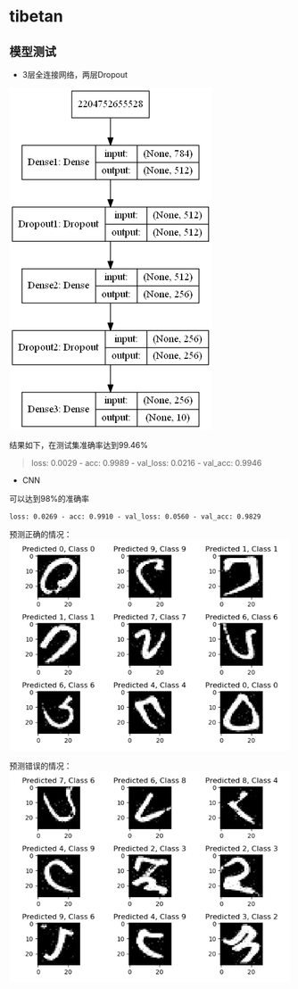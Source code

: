 # tibetan

## 模型测试

- 3层全连接网络，两层Dropout

![](https://github.com/yanqiangmiffy/tibetan/blob/master/assets/model_mlp.png)

结果如下，在测试集准确率达到99.46%

> loss: 0.0029 - acc: 0.9989 - val_loss: 0.0216 - val_acc: 0.9946

- CNN

可以达到98%的准确率
```text
loss: 0.0269 - acc: 0.9910 - val_loss: 0.0560 - val_acc: 0.9829
```

预测正确的情况：
![](https://github.com/yanqiangmiffy/tibetan/blob/master/assets/cnn_right.png)

预测错误的情况：
![](https://github.com/yanqiangmiffy/tibetan/blob/master/assets/cnn_false.png)
